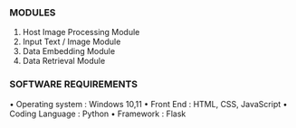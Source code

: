 ### MODULES

1.	Host Image Processing Module
2.	Input Text / Image Module
3.	Data Embedding Module
4.	Data Retrieval Module

### SOFTWARE REQUIREMENTS

•	Operating system	:	Windows 10,11
•	Front End	:	HTML, CSS, JavaScript
•	Coding Language	:	Python
•	Framework	:	Flask
